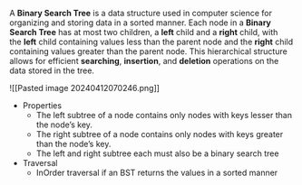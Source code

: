 A ****Binary Search Tree**** is a data structure used in computer science for organizing and storing data in a sorted manner. Each node in a ****Binary Search Tree**** has at most two children, a ****left**** child and a ****right**** child, with the ****left**** child containing values less than the parent node and the ****right**** child containing values greater than the parent node. This hierarchical structure allows for efficient ****searching****, ****insertion****, and ****deletion**** operations on the data stored in the tree.

![[Pasted image 20240412070246.png]]
* Properties
	* The left subtree of a node contains only nodes with keys lesser than the node’s key.
	* The right subtree of a node contains only nodes with keys greater than the node’s key.
	* The left and right subtree each must also be a binary search tree
* Traversal
	* InOrder traversal if an BST returns the values in a sorted manner